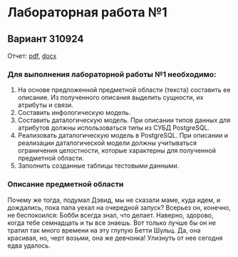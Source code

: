 # Лабораторная работа №1

## Вариант 310924
Отчет: [pdf](./reports/report.pdf), [docx](./reports/report.docx)

### Для выполнения лабораторной работы №1 необходимо:
1. На основе предложенной предметной области (текста) составить ее описание. Из полученного описания выделить сущности, их атрибуты и связи.
2. Составить инфологическую модель.
3. Составить даталогическую модель. При описании типов данных для атрибутов должны использоваться типы из СУБД PostgreSQL.
4. Реализовать даталогическую модель в PostgreSQL. При описании и реализации даталогической модели должны учитываться ограничения целостности, которые характерны для полученной предметной области.
5. Заполнить созданные таблицы тестовыми данными.

### Описание предметной области
Почему же тогда, подумал Дэвид, мы не сказали маме, куда идем, и дождались, пока папа уехал на очередной запуск? Всерьез он, конечно, не беспокоился: Бобби всегда знал, что делает. Наверно, здорово, когда тебе семнадцать и ты все знаешь. Вот только лучше бы он не тратил так много времени на эту глупую Бетти Шульц. Да, она красивая, но, черт возьми, она же девчонка! Улизнуть от нее сегодня едва удалось.